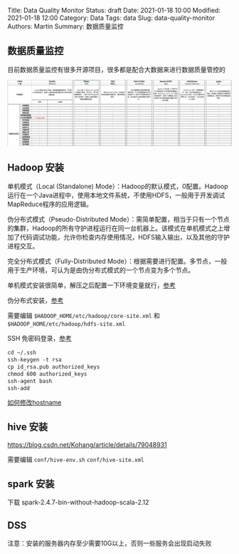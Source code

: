 Title: Data Quality Monitor
Status: draft
Date: 2021-01-18 10:00
Modified: 2021-01-18 12:00
Category: Data
Tags: data
Slug: data-quality-monitor
Authors: Martin
Summary: 数据质量监控


## 数据质量监控

目前数据质量监控有很多开源项目，很多都是配合大数据来进行数据质量管控的

![数据质量监控的开源系统](../images/data-quality-oss.png)


## Hadoop 安装

单机模式（Local (Standalone) Mode）：Hadoop的默认模式，0配置。Hadoop运行在一个Java进程中，使用本地文件系统，不使用HDFS，一般用于开发调试MapReduce程序的应用逻辑。

伪分布式模式（Pseudo-Distributed Mode）：需简单配置，相当于只有一个节点的集群，Hadoop的所有守护进程运行在同一台机器上。该模式在单机模式之上增加了代码调试功能，允许你检查内存使用情况，HDFS输入输出，以及其他的守护进程交互。

完全分布式模式（Fully-Distributed Mode）：根据需要进行配置。多节点，一般用于生产环境，可认为是由伪分布式模式的一个节点变为多个节点。

单机模式安装很简单，解压之后配置一下环境变量就行，[参考](https://blog.csdn.net/liuxinghao/article/details/40110679)

伪分布式安装，[参考](https://blog.csdn.net/liuxinghao/article/details/40110773)

需要编辑 `$HADOOP_HOME/etc/hadoop/core-site.xml` 和 `$HADOOP_HOME/etc/hadoop/hdfs-site.xml`

SSH 免密码登录，[参考](https://blog.csdn.net/liuxinghao/article/details/40082481)

```
cd ~/.ssh
ssh-keygen -t rsa
cp id_rsa.pub authorized_keys
chmod 600 authorized_keys
ssh-agent bash
ssh-add
```

[如何修改hostname](https://www.cnblogs.com/zhaojiedi1992/p/zhaojiedi_linux_043_hostname.html)

## hive 安装

https://blog.csdn.net/Kohang/article/details/79048931

需要编辑 `conf/hive-env.sh` `conf/hive-site.xml`

## spark 安装

下载 spark-2.4.7-bin-without-hadoop-scala-2.12

## DSS

注意：安装的服务器内存至少需要10G以上，否则一些服务会出现启动失败




























